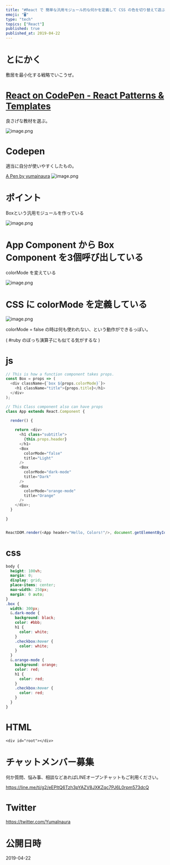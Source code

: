 ```yaml
---
title: "#React で 簡単な汎用モジュール的な何かを定義して CSS の色を切り替えて遊ぶ ( #Codepen )"
emoji: "🖥"
type: "tech"
topics: ["React"]
published: true
published_at: 2019-04-22
---
```


# とにかく

敷居を最小化する戦略でいこうぜ。

# [React on CodePen - React Patterns & Templates](https://codepen.io/topic/react/templates)

良さげな教材を選ぶ。

![image.png](https://qiita-image-store.s3.ap-northeast-1.amazonaws.com/0/89618/11d675a5-d448-4c00-50a7-878f86295c39.png)

# Codepen

適当に自分が使いやすくしたもの。

[A Pen by yumainaura](https://codepen.io/yumainaura/pen/xeJqbV?editors=0110)
![image.png](https://qiita-image-store.s3.ap-northeast-1.amazonaws.com/0/89618/83206d02-63f8-0fa7-87aa-e51a086aeee5.png)


# ポイント

Boxという汎用モジュールを作っている

![image.png](https://qiita-image-store.s3.ap-northeast-1.amazonaws.com/0/89618/291b5a91-8614-0fa4-2d6a-9b87fa525129.png)

# App Component から Box Component を3個呼び出している

colorMode を変えている

![image.png](https://qiita-image-store.s3.ap-northeast-1.amazonaws.com/0/89618/fb25bc27-6640-0b30-84a6-76db08999235.png)

# CSS に colorMode を定義している

![image.png](https://qiita-image-store.s3.ap-northeast-1.amazonaws.com/0/89618/42c77fe5-14f6-f3dc-b8f7-3e53456aa60b.png)

colorMode = false の時は何も使われない、という動作ができるっぽい。

( #ruby のぼっち演算子にも似てる気がするな )


# js

```js
// This is how a function component takes props.
const Box = props => (
  <div className={`box ${props.colorMode}`}>
    <h1 className="title">{props.title}</h1>
  </div>
);

// This Class component also can have props
class App extends React.Component {

  render() {
    
    return <div>
      <h1 class="subtitle">
        {this.props.header}
      </h1>
      <Box
        colorMode="false"
        title="Light"
      />
      <Box
        colorMode="dark-mode"
        title="Dark"
      />
      <Box
        colorMode="orange-mode"
        title="Orange"
      />
    </div>;
  }
  
}


ReactDOM.render(<App header="Hello, Colors!"/>, document.getElementById("root"));
```

# css

```css
body {
  height: 100vh;
  margin: 0;
  display: grid;
  place-items: center;
  max-width: 250px;
  margin: 0 auto;
}
.box {
  width: 300px;
  &.dark-mode {
    background: black;
    color: #bbb;
    h1 {
      color: white;
    }
    .checkbox:hover {
      color: white;
    }
  }
  &.orange-mode {
    background: orange;
    color: red;
    h1 {
      color: red;
    }
    .checkbox:hover {
      color: red;
    }
  }
}
```
# HTML


```
<div id="root"></div>

```








<!-- Update From Qiita API -->

# チャットメンバー募集


何か質問、悩み事、相談などあればLINEオープンチャットもご利用ください。

https://line.me/ti/g2/eEPltQ6Tzh3pYAZV8JXKZqc7PJ6L0rpm573dcQ





# Twitter


https://twitter.com/YumaInaura


<!-- Update From Qiita API -->



# 公開日時

2019-04-22
